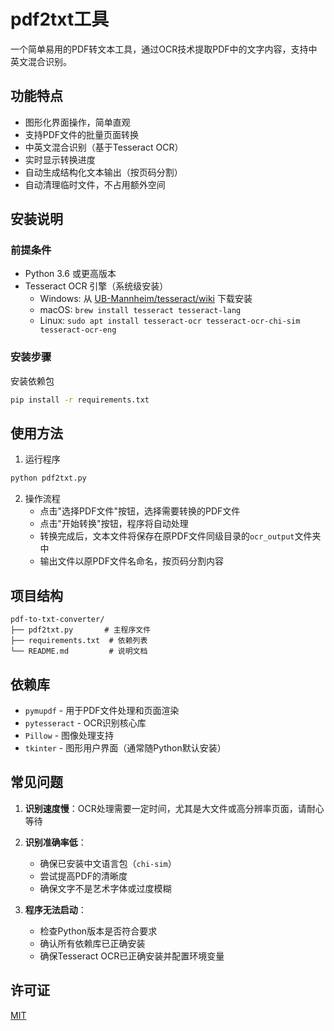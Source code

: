 # pdf2txt工具

一个简单易用的PDF转文本工具，通过OCR技术提取PDF中的文字内容，支持中英文混合识别。

## 功能特点

- 图形化界面操作，简单直观
- 支持PDF文件的批量页面转换
- 中英文混合识别（基于Tesseract OCR）
- 实时显示转换进度
- 自动生成结构化文本输出（按页码分割）
- 自动清理临时文件，不占用额外空间

## 安装说明

### 前提条件

- Python 3.6 或更高版本
- Tesseract OCR 引擎（系统级安装）
  - Windows: 从 [UB-Mannheim/tesseract/wiki](https://github.com/UB-Mannheim/tesseract/wiki) 下载安装
  - macOS: `brew install tesseract tesseract-lang`
  - Linux: `sudo apt install tesseract-ocr tesseract-ocr-chi-sim tesseract-ocr-eng`

### 安装步骤

安装依赖包
```bash
pip install -r requirements.txt
```

## 使用方法

1. 运行程序
```bash
python pdf2txt.py
```

2. 操作流程
   - 点击"选择PDF文件"按钮，选择需要转换的PDF文件
   - 点击"开始转换"按钮，程序将自动处理
   - 转换完成后，文本文件将保存在原PDF文件同级目录的`ocr_output`文件夹中
   - 输出文件以原PDF文件名命名，按页码分割内容

## 项目结构

```
pdf-to-txt-converter/
├── pdf2txt.py       # 主程序文件
├── requirements.txt  # 依赖列表
└── README.md         # 说明文档
```

## 依赖库

- `pymupdf` - 用于PDF文件处理和页面渲染
- `pytesseract` - OCR识别核心库
- `Pillow` - 图像处理支持
- `tkinter` - 图形用户界面（通常随Python默认安装）

## 常见问题

1. **识别速度慢**：OCR处理需要一定时间，尤其是大文件或高分辨率页面，请耐心等待

2. **识别准确率低**：
   - 确保已安装中文语言包（`chi-sim`）
   - 尝试提高PDF的清晰度
   - 确保文字不是艺术字体或过度模糊

3. **程序无法启动**：
   - 检查Python版本是否符合要求
   - 确认所有依赖库已正确安装
   - 确保Tesseract OCR已正确安装并配置环境变量

## 许可证

[MIT](LICENSE)

